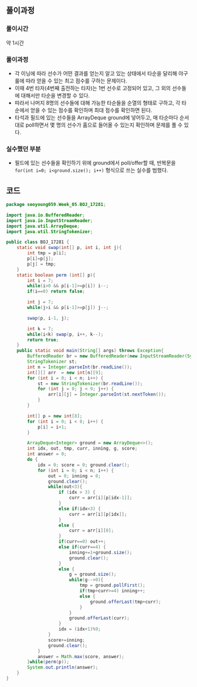 ## 풀이과정
### 풀이시간
약 1시간
### 풀이과정
- 각 이닝에 따라 선수가 어떤 결과를 얻는지 알고 있는 상태에서 타순을 달리해 야구 룰에 따라 얻을 수 있는 최고 점수를 구하는 문제이다.
- 이때 4번 타자(4번째 출전하는 타자)는 1번 선수로 고정되어 있고, 그 외의 선수들에 대해서만 타순을 변경할 수 있다.
- 따라서 나머지 8명의 선수들에 대해 가능한 타순들을 순열의 형태로 구하고, 각 타순에서 얻을 수 있는 점수를 확인하며 최대 점수를 확인하면 된다.
- 타석과 필드에 있는 선수들을 ArrayDeque ground에 넣어두고, 매 타순마다 순서대로 poll하면서 몇 명의 선수가 홈으로 들어올 수 있는지 확인하며 문제를 풀 수 있다.
### 실수했던 부분
- 필드에 있는 선수들을 확인하기 위에 ground에서 poll/offer할 때, 반복문을 `for(int i=0; i<ground.size(); i++)` 형식으로 쓰는 실수를 범했다.

## 코드

```java
package seoyoung059.Week_05.BOJ_17281;

import java.io.BufferedReader;
import java.io.InputStreamReader;
import java.util.ArrayDeque;
import java.util.StringTokenizer;

public class BOJ_17281 {
    static void swap(int[] p, int i, int j){
        int tmp = p[i];
        p[i]=p[j];
        p[j] = tmp;
    }
    static boolean perm (int[] p){
        int i = 7;
        while(i>0 && p[i-1]>=p[i]) i--;
        if(i==0) return false;

        int j = 7;
        while(j>i && p[i-1]>=p[j]) j--;

        swap(p, i-1, j);

        int k = 7;
        while(i<k) swap(p, i++, k--);
        return true;
    }
    public static void main(String[] args) throws Exception{
        BufferedReader br = new BufferedReader(new InputStreamReader(System.in));
        StringTokenizer st;
        int n = Integer.parseInt(br.readLine());
        int[][] arr  = new int[n][9];
        for (int i = 0; i < n; i++) {
            st = new StringTokenizer(br.readLine());
            for (int j = 0; j < 9; j++) {
                arr[i][j] = Integer.parseInt(st.nextToken());
            }
        }

        int[] p = new int[8];
        for (int i = 0; i < 8; i++) {
            p[i] = i+1;
        }

        ArrayDeque<Integer> ground = new ArrayDeque<>();
        int idx, out, tmp, curr, inning, g, score;
        int answer = 0;
        do {
            idx = 0; score = 0; ground.clear();
            for (int i = 0; i < n; i++) {
                out = 0; inning = 0;
                ground.clear();
                while(out<3){
                    if (idx > 3) {
                        curr = arr[i][p[idx-1]];
                    }
                    else if(idx<3) {
                        curr = arr[i][p[idx]];
                    }
                    else {
                        curr = arr[i][0];
                    }
                    if(curr==0) out++;
                    else if(curr==4) {
                        inning+=1+ground.size();
                        ground.clear();
                    }
                    else {
                        g = ground.size();
                        while(g-->0){
                            tmp = ground.pollFirst();
                            if(tmp+curr>=4) inning++;
                            else {
                                ground.offerLast(tmp+curr);
                            }
                        }
                        ground.offerLast(curr);
                    }
                    idx = (idx+1)%9;
                }
                score+=inning;
                ground.clear();
            }
            answer = Math.max(score, answer);
        }while(perm(p));
        System.out.println(answer);
    }
}
```